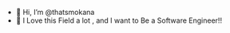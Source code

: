 - 👋 Hi, I’m @thatsmokana
- 👀 I Love this Field a lot , and I want to Be a Software Engineer!!
  
<!---
thatsmokana/thatsmokana is a ✨ special ✨ repository because its `README.md` (this file) appears on your GitHub profile.
You can click the Preview link to take a look at your changes.
--->
